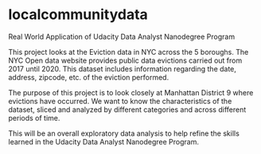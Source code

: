 # localcommunitydata
Real World Application of Udacity Data Analyst Nanodegree Program

This project looks at the Eviction data in NYC across the 5 boroughs. The NYC Open data website provides public data evictions carried out from 2017 until 2020. This dataset includes information regarding the date, address, zipcode, etc. of the eviction performed.

The purpose of this project is to look closely at Manhattan District 9 where evictions have occurred. We want to know the characteristics of the dataset, sliced and analyzed by different categories and across different periods of time. 

This will be an overall exploratory data analysis to help refine the skills learned in the Udacity Data Analyst Nanodegree Program.
